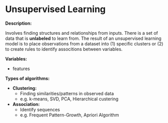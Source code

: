 # Unsupervised Learning

**Description:**

Involves finding structures and relationships from inputs. There is a set of data that is **unlabeled** to learn from.
The result of an unsupervised learning model is to place observations from a dataset into (1) specific clusters or (2) to create rules to identify associtions between variables. 

**Variables:**
  + features
 

**Types of algorithms:**
+ **Clustering:** 
  + Finding similarities/patterns in observed data
  + e.g. k-means, SVD, PCA, Hierarchical custering
+ **Association:**
  + Identify sequences
  + e.g. Frequent Pattern-Growth, Apriori Algorithm

